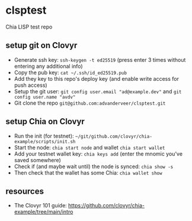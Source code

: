 # clsptest
Chia LISP test repo

## setup git on Clovyr
- Generate ssh key: `ssh-keygen -t ed25519` (press enter 3 times without entering any additional info)
- Copy the pub key: `cat ~/.ssh/id_ed25519.pub`
- Add they key to this repo's deploy key (and enable write access for push access)
- Setup the git user: `git config user.email "ad@example.dev"` and `git config user.name "avdv"`
- Git clone the repo `git@github.com:advanderveer/clsptest.git`

## setup Chia on Clovyr
- Run the init (for testnet): `~/git/github.com/clovyr/chia-example/scripts/init.sh`
- Start the node: `chia start node` and wallet `chia start wallet`
- Add your testnet wallet key: `chia keys add` (enter the mnomic you've saved somewhere)
- Check if (and maybe wait until) the node is synced: `chia show -s`
- Then check that the wallet has some Chia: `chia wallet show`

## resources
- The Clovyr 101 guide: https://github.com/clovyr/chia-example/tree/main/intro

